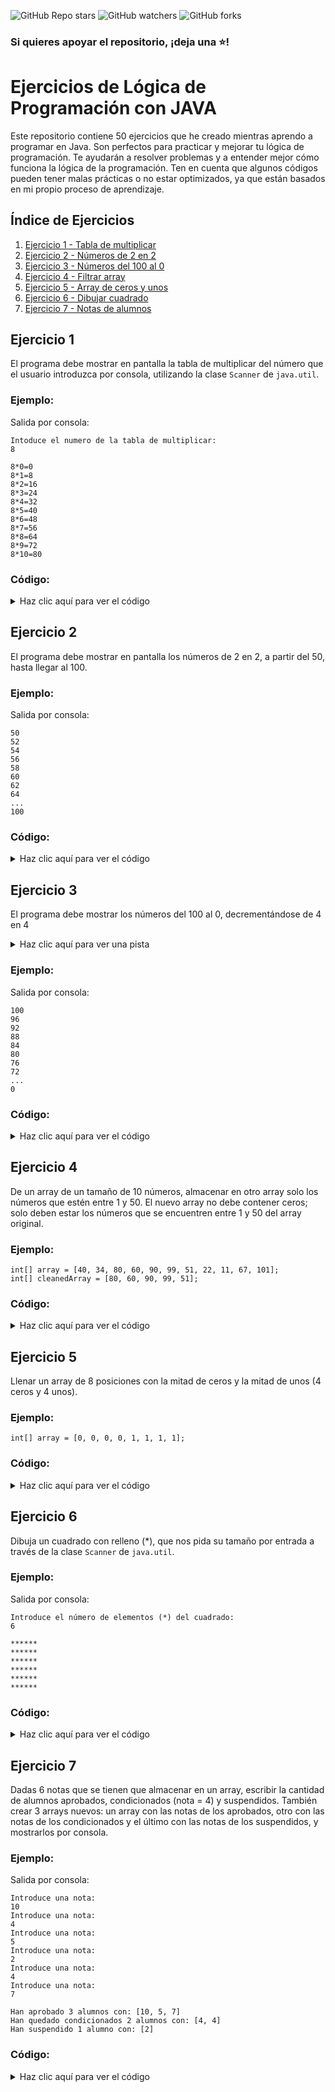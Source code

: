 ![GitHub Repo stars](https://img.shields.io/github/stars/felixmk0/Logica-de-Programacion-JAVA)
![GitHub watchers](https://img.shields.io/github/watchers/felixmk0/Logica-de-Programacion-JAVA)
![GitHub forks](https://img.shields.io/github/forks/felixmk0/Logica-de-Programacion-JAVA)
### Si quieres apoyar el repositorio, ¡deja una ⭐!

# Ejercicios de Lógica de Programación con JAVA

Este repositorio contiene 50 ejercicios que he creado mientras aprendo a programar en Java. Son perfectos para practicar y mejorar tu lógica de programación. Te ayudarán a resolver problemas y a entender mejor cómo funciona la lógica de la programación.
Ten en cuenta que algunos códigos pueden tener malas prácticas o no estar optimizados, ya que están basados en mi propio proceso de aprendizaje. 

## Índice de Ejercicios

1. [Ejercicio 1 - Tabla de multiplicar](#ejercicio-1)
2. [Ejercicio 2 - Números de 2 en 2](#ejercicio-2)
3. [Ejercicio 3 - Números del 100 al 0](#ejercicio-3)
4. [Ejercicio 4 - Filtrar array](#ejercicio-4)
5. [Ejercicio 5 - Array de ceros y unos](#ejercicio-5)
6. [Ejercicio 6 - Dibujar cuadrado](#ejercicio-6)
7. [Ejercicio 7 - Notas de alumnos](#ejercicio-7)

## Ejercicio 1
El programa debe mostrar en pantalla la tabla de multiplicar del número que el usuario introduzca por consola, utilizando la clase ```Scanner``` de ```java.util```.

### Ejemplo:
Salida por consola:
```
Intoduce el numero de la tabla de multiplicar:
8

8*0=0
8*1=8
8*2=16
8*3=24
8*4=32
8*5=40
8*6=48
8*7=56
8*8=64
8*9=72
8*10=80
```

### Código:

<details>
  <summary>Haz clic aquí para ver el código</summary>

```java
import java.util.Scanner;

public class Exercise1 {
    public static void main(String[] args) {
        Scanner scanner = new Scanner(System.in);
        System.out.println("Intoduce el numero de la tabla de multiplicar:");
        int numTabla = scanner.nextInt();
        if (numTabla <= 0) {
            System.out.println("ERROR: Debes introducir un numero mayor que 0!!");
            return;
        }

        for (int i = numTabla; i == numTabla; i++) {
            for (int j = 0; j <= 10; j++) {
                System.out.println(i + "*" + j + "=" + i * j);
            }
        }
    }
}
```
</details>

## Ejercicio 2
El programa debe mostrar en pantalla los números de 2 en 2, a partir del 50, hasta llegar al 100.

### Ejemplo:
Salida por consola:
```
50
52
54
56
58
60
62
64
...
100
```

### Código:

<details>
  <summary>Haz clic aquí para ver el código</summary>

```java
public class Exercise2 {
    public static void main(String[] args) {
        for (int i = 50; i <= 100 ; i +=2) {
            System.out.println(i);
        }
    }
}
```
</details>

## Ejercicio 3
El programa debe mostrar los números del 100 al 0, decrementándose de 4 en 4
<details>
  <summary>Haz clic aquí para ver una pista</summary>
  
  ```
  Se puede conseguir fácilmente con un bucle "for" inverso.
  ```
</details>


### Ejemplo:
Salida por consola:
```
100
96
92
88
84
80
76
72
...
0
```

### Código:

<details>
  <summary>Haz clic aquí para ver el código</summary>

```java
public class Exercise3 {
    public static void main(String[] args) {
        for (int i = 100; i >= 0; i -= 4) {
            System.out.println(i);
        }
    }
}
```
</details>

## Ejercicio 4
De un array de un tamaño de 10 números, almacenar en otro array solo los números que estén entre 1 y 50. El nuevo array no debe contener ceros; solo deben estar los números que se encuentren entre 1 y 50 del array original.

### Ejemplo:
```
int[] array = [40, 34, 80, 60, 90, 99, 51, 22, 11, 67, 101];
int[] cleanedArray = [80, 60, 90, 99, 51];
```

### Código:

<details>
  <summary>Haz clic aquí para ver el código</summary>

```java
import java.util.Arrays;

public class Exercise4 {
    public static void main(String[] args) {
        int[] array = {40, 34, 80, 60, 90, 99, 51, 22, 11, 101};
        int[] newArray = new int[array.length];
        for (int i = 0; i < array.length; i++) if (array[i] >= 50 & array[i] <= 100) newArray[i] = array[i];
        int[] cleanedArray = Arrays.stream(newArray).filter(num -> num != 0).toArray();

        System.out.println(Arrays.toString(cleanedArray));
    }
}
```
</details>

## Ejercicio 5
Llenar un array de 8 posiciones con la mitad de ceros y la mitad de unos (4 ceros y 4 unos).

### Ejemplo:
```
int[] array = [0, 0, 0, 0, 1, 1, 1, 1];
```

### Código:

<details>
  <summary>Haz clic aquí para ver el código</summary>

```java
import java.util.Arrays;

public class Exercise5 {
    public static void main(String[] args) {
        int[] array = new int[8];
        for (int i = 0; i < array.length; i++) {
            if (i < 4) array[i] = 0;
            else array[i] = 1;
        }
        System.out.println(Arrays.toString(array));
    }
}
```
</details>

## Ejercicio 6
Dibuja un cuadrado con relleno (*), que nos pida su tamaño por entrada a través de la clase ```Scanner``` de ```java.util```.

### Ejemplo:
Salida por consola:
```
Introduce el número de elementos (*) del cuadrado:
6

******
******
******
******
******
******
```

### Código:

<details>
  <summary>Haz clic aquí para ver el código</summary>

```java
import java.util.Scanner;

public class Exercise6 {
    public static void main(String[] args) {
        Scanner scanner = new Scanner(System.in);

        System.out.println("Introduce el número de elementos (*) del cuadrado:");
        int e = scanner.nextInt();

        for (int f = 1; f <= e; f++) {
            for (int c = 1; c <= e; c++) System.out.print("*");
            System.out.println();
        }
    }
}
```
</details>


## Ejercicio 7
Dadas 6 notas que se tienen que almacenar en un array, escribir la cantidad de alumnos aprobados, condicionados (nota = 4) y suspendidos.
También crear 3 arrays nuevos: un array con las notas de los aprobados, otro con las notas de los condicionados y el último con las notas de los suspendidos, y mostrarlos por consola.

### Ejemplo:
Salida por consola:
```
Introduce una nota: 
10
Introduce una nota: 
4
Introduce una nota: 
5
Introduce una nota: 
2
Introduce una nota: 
4
Introduce una nota: 
7

Han aprobado 3 alumnos con: [10, 5, 7]
Han quedado condicionados 2 alumnos con: [4, 4]
Han suspendido 1 alumno con: [2]
```

### Código:

<details>
  <summary>Haz clic aquí para ver el código</summary>

```java
import java.util.Arrays;
import java.util.Scanner;

public class Exercise7 {
    public static void main(String[] args) {
        int aprobados = 0, condicionados = 0, suspensos = 0;
        int[] notas = new int[6]; int[] aprobadosArray = new int[notas.length]; int[] condicionadosArray = new int[notas.length]; int[] suspensosArray = new int[notas.length];

        Scanner scanner = new Scanner(System.in);
        for (int i = 0; i < notas.length; i++) {
            System.out.println("Introduce una nota: ");
            notas[i] = scanner.nextInt();

            if (notas[i] < 0 || notas[i] > 10) {
                System.out.println("La nota tiene que ser entre 0-10");
                return;
            }

            if (notas[i] <= 4) {
                if (notas[i] == 4) {
                    condicionados++;
                    condicionadosArray[i] = notas[i];
                } else {
                    suspensos++;
                    suspensosArray[i] = notas[i];
                }
            } else {
                aprobados++;
                aprobadosArray[i] = notas[i];
            }
        }

        // Eliminar ceros del los arrays, con expresión lambda.
        aprobadosArray = Arrays.stream(aprobadosArray).filter(nota -> nota != 0).toArray();
        condicionadosArray = Arrays.stream(condicionadosArray).filter(nota -> nota != 0).toArray();
        suspensosArray = Arrays.stream(suspensosArray).filter(nota -> nota != 0).toArray();

        System.out.println("Han aprobado " + aprobados + (aprobados == 1 ? " alumno " : " alumnos ") + "con: " + Arrays.toString(aprobadosArray));
        System.out.println("Han quedado condicionados " + condicionados + (condicionados == 1 ? " alumno " : " alumnos ") + "con: " + Arrays.toString(condicionadosArray));
        System.out.println("Han suspendido " + suspensos + (suspensos == 1 ? " alumno " : " alumnos ")+"con: " + Arrays.toString(suspensosArray));

    }
}
```
</details>
